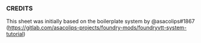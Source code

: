 ### CREDITS

This sheet was initially based on the boilerplate system by @asacolips#1867 (https://gitlab.com/asacolips-projects/foundry-mods/foundryvtt-system-tutorial)